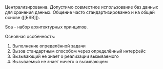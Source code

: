 Централизированна.
Допустимо совместное использование баз данных для хранения данных.
Общение часто стандартизированно и на общей основе ([[ESB]]).

Soa - набор архитектурных принципов.

Основная особенность:
1) Выполнение определённой задачи
2) Вызов стандартным способом через определённый интерфейс
3) Вызывающий не знает о реализации вызываемого
4) Вызываемый не знает ничего о вызывающем
